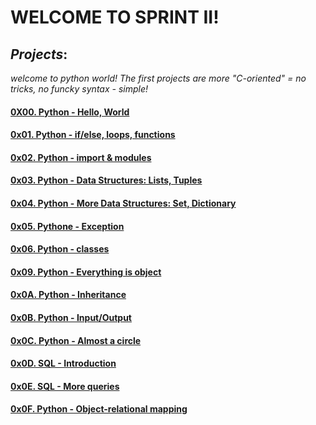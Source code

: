 # WELCOME TO SPRINT II!
## *Projects*:
*welcome to python world!
The first projects are more "C-oriented" = no tricks, no funcky syntax - simple!*

#### [0X00. Python - Hello, World](https://intranet.alxswe.com/projects/231)

#### [0x01. Python - if/else, loops, functions](https://intranet.alxswe.com/projects/233)

#### [0x02. Python - import & modules](https://intranet.alxswe.com/projects/239)

#### [0x03. Python - Data Structures: Lists, Tuples](https://intranet.alxswe.com/projects/241)

#### [0x04. Python - More Data Structures: Set, Dictionary](https://intranet.alxswe.com/projects/243#quiz-completed)

#### [0x05. Pythone - Exception](https://intranet.alxswe.com/projects/245)

#### [0x06. Python - classes](https://intranet.alxswe.com/projects/247)

#### [0x09. Python - Everything is object](https://intranet.alxswe.com/projects/252)

#### [0x0A. Python - Inheritance](https://intranet.alxswe.com/projects/254)

#### [0x0B. Python - Input/Output](https://intranet.alxswe.com/projects/260)

#### [0x0C. Python - Almost a circle](https://intranet.alxswe.com/projects/331)

#### [0x0D. SQL - Introduction](https://intranet.alxswe.com/projects/272)

#### [0x0E. SQL - More queries](https://intranet.alxswe.com/projects/274)

#### [0x0F. Python - Object-relational mapping](https://intranet.alxswe.com/projects/283)



